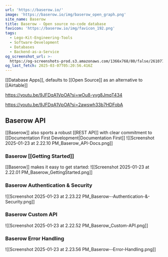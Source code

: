 ```yaml
---
url: 'https://baserow.io/'
image: 'https://baserow.io/img/baserow_open_graph.png'
site_name: Baserow
title: Baserow - Open source no-code database
favicon: 'https://baserow.io/img/favicon_192.png'
tags:
  - Lego-Kit-Engineering-Tools
  - Software-Development
  - Databases
  - Backend-as-a-Service
og_screenshot_url: >-
  https://og-screenshots-prod.s3.amazonaws.com/1366x768/80/false/261077b2a8efc0ad98ce0d8a112617ae709b84932e7224f39bdf58bdec59afc5.jpeg
og_last_fetch: 2025-03-07T05:20:56.416Z
---
```


[[Database Apps]], defaults to [[Open Source]] as an alternative to [[Airtable]]

https://youtu.be/9JFDqA1VpOA?si=wOu8-yvg8JmqT434

https://youtu.be/9JFDqA1VpOA?si=2awswh33b7HDFobA

## Baserow API
[[Baserow]] also sports a robust [[REST API]] with clear commitment to [[Documentation First Development|Documentation First]]
![[Screenshot 2025-01-23 at 2.22.10 PM_Baserow_API-Docs.png]]

### Baserow [[Getting Started]]
[[Baserow]] makes it easy to get started:
![[Screenshot 2025-01-23 at 2.22.01 PM_Baserow_GettingStarted.png]]

### Baserow Authentication & Security
![[Screenshot 2025-01-23 at 2.23.22 PM_Baserow--Authentication-&-Security.png]]
### Baserow Custom API
![[Screenshot 2025-01-23 at 2.22.52 PM_Baserow_Custom-API.png]]
### Baserow Error Handling
![[Screenshot 2025-01-23 at 2.23.56 PM_Baserow--Error-Handling.png]]
